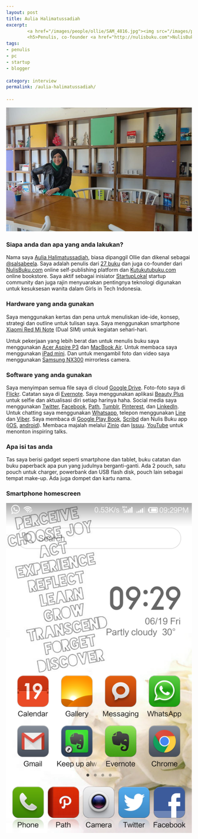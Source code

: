 ```yaml
---
layout: post
title: Aulia Halimatussadiah
excerpt:
        <a href="/images/people/ollie/SAM_4816.jpg"><img src="/images/people/ollie/SAM_4816.jpg" alt="Aulia Halimatussadiah, Ollie" /></a>
        <h5>Penulis, co-founder <a href="http://nulisbuku.com">NulisBuku.com</a> dan <a href="http://Kutukutubuku.com">Kutukutubuku.com</a></h5>
tags:
- penulis
- pc
- startup
- blogger

category: interview
permalink: /aulia-halimatussadiah/

---
```


![Aulia Halimatussadiah, Ollie](/images/people/ollie/SAM_4816.jpg)


### Siapa anda dan apa yang anda lakukan?
Nama saya [Aulia Halimatussadiah](http://www.salsabeela.com/), biasa dipanggil Ollie dan dikenal sebagai [@salsabeela](https://twitter.com/salsabeela). Saya adalah penulis dari [27 buku](http://www.salsabeela.com/my-books/) dan juga co-founder dari [NulisBuku.com](http://nulisbuku.com) online self-publishing platform dan [Kutukutubuku.com](http://Kutukutubuku.com) online bookstore. Saya aktif sebagai inisiator [StartupLokal](http://startuplokal.org/) startup community dan juga rajin menyuarakan pentingnya teknologi digunakan untuk kesuksesan wanita dalam Girls in Tech Indonesia.

### Hardware yang anda gunakan
Saya menggunakan kertas dan pena untuk menuliskan ide-ide, konsep, strategi dan outline untuk tulisan saya. Saya menggunakan smartphone [Xiaomi Red Mi Note](http://www.mi.com/id/note/) (Dual SIM) untuk kegiatan sehari-hari.    

Untuk pekerjaan yang lebih berat dan untuk menulis buku saya menggunakan [Acer Aspire P3](http://www.techradar.com/reviews/pc-mac/laptops-portable-pcs/laptops-and-netbooks/acer-aspire-p3-1149127/review) dan [MacBook Air](http://www.apple.com/macbook-air/). Untuk membaca saya menggunakan [iPad mini](https://www.apple.com/ipad-mini-3/). Dan untuk mengambil foto dan video saya menggunakan [Samsung NX300](http://www.samsung.com/us/nx300-series-dslr-interchangeable-lens-digital-cameras/#/sharper) mirrorless camera.

### Software yang anda gunakan
Saya menyimpan semua file saya di cloud [Google Drive](https://www.google.com/drive/). Foto-foto saya di [Flickr](https://www.flickr.com/photos/salsabeela/). Catatan saya di [Evernote](https://evernote.com/). Saya menggunakan aplikasi [Beauty Plus](http://www.beautyplus.com/EN/index.html) untuk selfie dan aktualisasi diri setiap harinya haha. Social media saya menggunakan [Twitter](https://twitter.com/), [Facebook](https://facebook.com/), [Path](https://path.com/), [Tumblr](https://www.tumblr.com/), [Pinterest](https://www.pinterest.com/), dan [LinkedIn](https://www.linkedin.com/).    
Untuk chatting saya menggunakan [Whatsapp](https://www.whatsapp.com/), telepon menggunakan [Line](http://line.me/en/) dan [Viber](https://www.viber.com/en/). Saya membaca di [Google Play Book](https://play.google.com/store/books?hl=en), [Scribd](https://www.scribd.com/) dan Nulis Buku app ([iOS](https://itunes.apple.com/id/app/nulis-buku/id517936317?mt=8), [android](https://play.google.com/store/apps/details?id=com.livi.nulisbuku)). Membaca majalah melalui [Zinio](http://zinio.com) dan [Issuu](http://issuu.com/). [YouTube](https://youtube.com/) untuk menonton inspiring talks.

### Apa isi tas anda
Tas saya berisi gadget seperti smartphone dan tablet, buku catatan dan buku paperback apa pun yang judulnya berganti-ganti. Ada 2 pouch, satu pouch untuk charger, powerbank dan USB flash disk, pouch lain sebagai tempat make-up. Ada juga dompet dan kartu nama.

### Smartphone homescreen
![Aulia Halimatussadiah homescreen](/images/people/ollie/Screenshot_2015-06-19-21-29-35-576x1024.png)

